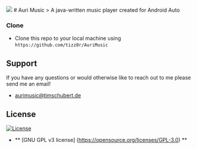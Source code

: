 <img src="https://timschubert.de/files/aurimusic/logo.png">
# Auri Music
> A java-written music player created for Android Auto

### Clone
- Clone this repo to your local machine using `https://github.com/tizz0r/AuriMusic`

## Support
If you have any questions or would otherwise like to reach out to me please send me an email!
- aurimusic@timschubert.de

## License
[![License](http://img.shields.io/:license-mit-blue.svg?style=flat-square)](http://badges.mit-license.org)
- ** [GNU GPL v3 license] (https://opensource.org/licenses/GPL-3.0) **
